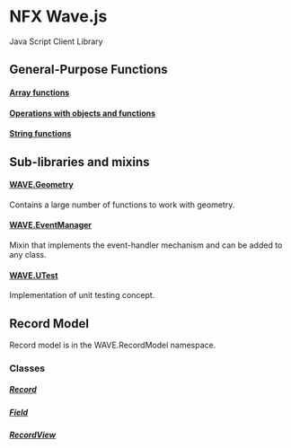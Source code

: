 # NFX Wave.js
Java Script Client Library

## General-Purpose Functions

#### [Array functions](ArrayFunctions.md)
#### [Operations with objects and functions](OperObjFunc.md)
#### [String functions](StringFunctions.md)

## Sub-libraries and mixins
#### [WAVE.Geometry](geometry.md)
Contains a large number of functions to work with geometry.
#### [WAVE.EventManager](EventManager.md)
Mixin that implements the event-handler mechanism and can be added to any class.
#### [WAVE.UTest](UTest.md)
Implementation of unit testing concept.

## Record Model
Record model is in the WAVE.RecordModel namespace.

### Classes
##### [Record](Record.md)
##### [Field](Field.md)
##### [RecordView](RecordView.md)


